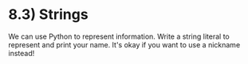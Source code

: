 # 8.3) Strings

We can use Python to represent information. Write a string literal to represent
and print your name. It's okay if you want to use a nickname instead!
